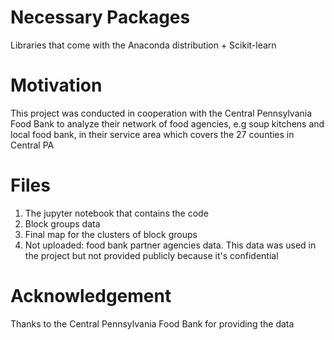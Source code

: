 # Necessary Packages
Libraries that come with the Anaconda distribution + Scikit-learn

# Motivation
This project was conducted in cooperation with the Central Pennsylvania Food Bank to analyze their network of food agencies, e.g soup kitchens and local food bank, in their service area which covers the 27 counties in Central PA

# Files
1. The jupyter notebook that contains the code
2. Block groups data
3. Final map for the clusters of block groups
4. Not uploaded: food bank partner agencies data. This data was used in the project but not provided publicly because it's confidential

# Acknowledgement
Thanks to the Central Pennsylvania Food Bank for providing the data
